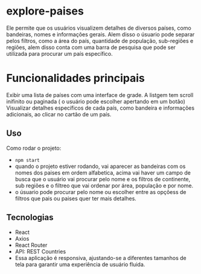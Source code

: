 # explore-paises
Ele permite que os usuários visualizem detalhes de diversos países, como bandeiras, nomes e informações gerais. Alem disso o úsuario pode separar pelos filtros, como a área do país, quantidade de população, sub-regiões e regiões, alem disso conta com uma barra de pesquisa que pode ser utilizada para procurar um país específico.

# Funcionalidades principais
Exibir uma lista de países com uma interface de grade.
A listgem tem scroll inifinito ou paginada ( o usuário pode escolher apertando em um botão)
Visualizar detalhes específicos de cada país, como bandeira e informações adicionais, ao clicar no cartão de um país.

## Uso
Como rodar o projeto:
- `npm start`
- quando o projeto estiver rodando, vai aparecer as bandeiras com os nomes dos paises em ordem alfabetica, acima vai haver um campo de busca que o usuário vai procurar pelo nome e os filtros de continente, sub regiões e o filtreo que vai ordenar por área, população e por nome.
- o úsuario pode procurar pelo nome ou escolher entre as opçõess de filtros que pais ou paises quer ter mais detalhes.

## Tecnologias
- React
- Axios
- React Router
- API: REST Countries
- Essa aplicação é responsiva, ajustando-se a diferentes tamanhos de tela para garantir uma experiência de usuário fluida.
